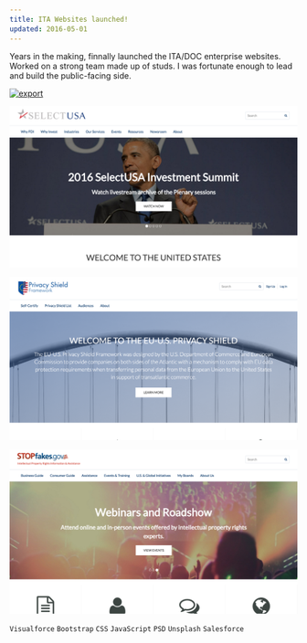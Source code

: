 ```yaml
---
title: ITA Websites launched!
updated: 2016-05-01 
---
```


Years in the making, finnally launched the ITA/DOC enterprise websites. Worked on a strong team made up of studs. I was fortunate enough to lead and build the public-facing side.

[![export](../assets/stuff/export.png)](https://www.export.gov/)

[![susa](../assets/stuff/susa-row.png)](https://www.selectusa.gov/)

[![ps](../assets/stuff/privacy-shield.png)](https://www.privacyshield.gov/)

[![stopfakes](../assets/stuff/stopfakes_home.png)](https://www.stopfakes.gov/)

`Visualforce` `Bootstrap` `CSS` `JavaScript` `PSD` `Unsplash` `Salesforce`